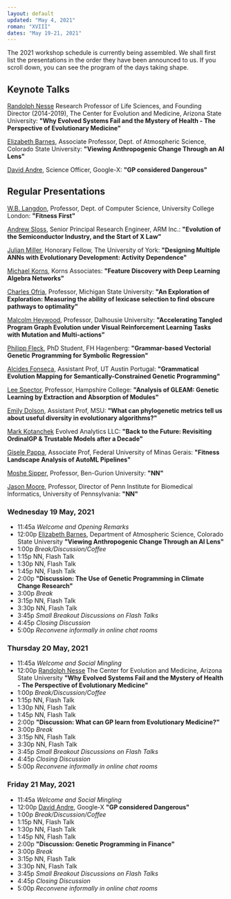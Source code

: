 ```yaml
---
layout: default
updated: "May 4, 2021"
roman: "XVIII"
dates: "May 19-21, 2021"
---
```



The 2021 workshop schedule is currently being assembled. We shall first list the presentations
in the order they have been announced to us. If you scroll down, you can see the program of
the days taking shape. 


## Keynote Talks
[Randolph Nesse](https://www.randolphnesse.com/) Research Professor of Life Sciences, and Founding Director (2014-2019), 
The Center for Evolution and Medicine, Arizona State University:
**"Why Evolved Systems Fail and the Mystery of Health - The Perspective of Evolutionary Medicine"** 

[Elizabeth Barnes](https://www.atmos.colostate.edu/people/faculty/barnes/), Associate Professor, Dept. of Atmospheric Science, Colorado State University:
**"Viewing Anthropogenic Change Through an AI Lens"**

[David Andre](https://www.linkedin.com/in/david-andre-50089/), Science Officer, Google-X:
**"GP considered Dangerous"**


## Regular Presentations 
[W.B. Langdon](http://www0.cs.ucl.ac.uk/staff/W.Langdon/), Professor, Dept. of Computer Science, University College London:
**"Fitness First"**

[Andrew Sloss](https://www.linkedin.com/in/asloss), Senior Principal Research Engineer, ARM Inc.:
**"Evolution of the Semiconductor Industry, and the Start of X Law"**

[Julian Miller](https://www.york.ac.uk/electronic-engineering/staff/julian_miller/), Honorary Fellow, The University of York:
**"Designing Multiple ANNs with Evolutionary Development: Activity Dependence"**

[Michael Korns](https://www.researchgate.net/profile/Michael-Korns), Korns Associates:
**"Feature Discovery with Deep Learning Algebra Networks"**

[Charles Ofria](https://ofria.com/), Professor, Michigan State University:
**"An Exploration of Exploration: Measuring the ability of lexicase selection to find obscure pathways to optimality"**

[Malcolm Heywood](https://web.cs.dal.ca/~mheywood/), Professor, Dalhousie University:
**"Accelerating Tangled Program Graph Evolution under Visual Reinforcement Learning Tasks with Mutation and Multi-actions"**

[Philipp Fleck](), PhD Student, FH Hagenberg:
**"Grammar-based Vectorial Genetic Programming for Symbolic Regression"**

[Alcides Fonseca](https://utaustinportugal.org/participants/alcides-fonseca/), Assistant Prof, UT Austin Portugal:
**"Grammatical Evolution Mapping for Semantically-Constrained Genetic Programming"**

[Lee Spector](http://faculty.hampshire.edu/lspector/), Professor, Hampshire College:
**"Analysis of GLEAM: Genetic Learning by Extraction and Absorption of Modules"**

[Emily Dolson](https://cse.msu.edu/~dolsonem/), Assistant Prof, MSU: 
**"What can phylogenetic metrics tell us about useful diversity in evolutionary algorithms?"**

[Mark Kotanchek](https://www.researchgate.net/profile/Mark-Kotanchek) Evolved Analytics LLC:
**"Back to the Future: Revisiting OrdinalGP & Trustable Models after a Decade"**

[Gisele Pappa](https://homepages.dcc.ufmg.br/~glpappa/indexEn.html), Associate Prof, Federal University of Minas Gerais:
**"Fitness Landscape Analysis of AutoML Pipelines"**

[Moshe Sipper](https://www.moshesipper.com/), Professor, Ben-Gurion University:
**"NN"**

[Jason Moore](http://epistasis.org/jason-h-moore-phd/), Professor, Director of Penn Institute for Biomedical Informatics, University of Pennsylvania:
**"NN"**

### Wednesday 19 May, 2021
- 11:45a _Welcome and Opening Remarks_
- 12:00p [Elizabeth Barnes](https://www.atmos.colostate.edu/people/faculty/barnes/), Department of Atmospheric Science, Colorado State University
**"Viewing Anthropogenic Change Through an AI Lens"**
- 1:00p _Break/Discussion/Coffee_
- 1:15p NN, Flash Talk
- 1:30p NN, Flash Talk
- 1:45p NN, Flash Talk
- 2:00p **"Discussion: The Use of Genetic Programming in Climate Change Research"**
- 3:00p _Break_
- 3:15p NN, Flash Talk
- 3:30p NN, Flash Talk
- 3:45p _Small Breakout Discussions on Flash Talks_
- 4:45p _Closing Discussion_
- 5:00p _Reconvene informally in online chat rooms_

### Thursday 20 May, 2021
- 11:45a _Welcome and Social Mingling_
- 12:00p [Randolph Nesse](https://www.randolphnesse.com/) The Center for Evolution and Medicine, Arizona State University
**"Why Evolved Systems Fail and the Mystery of Health - The Perspective of Evolutionary Medicine"** 
- 1:00p _Break/Discussion/Coffee_
- 1:15p NN, Flash Talk
- 1:30p NN, Flash Talk
- 1:45p NN, Flash Talk
- 2:00p **"Discussion: What can GP learn from Evolutionary Medicine?"**
- 3:00p _Break_
- 3:15p NN, Flash Talk
- 3:30p NN, Flash Talk
- 3:45p _Small Breakout Discussions on Flash Talks_
- 4:45p _Closing Discussion_
- 5:00p _Reconvene informally in online chat rooms_


### Friday 21 May, 2021
- 11:45a _Welcome and Social Mingling_
- 12:00p [David Andre](https://www.linkedin.com/in/david-andre-50089/), Google-X
**"GP considered Dangerous"**
- 1:00p _Break/Discussion/Coffee_
- 1:15p NN, Flash Talk
- 1:30p NN, Flash Talk
- 1:45p NN, Flash Talk
- 2:00p **"Discussion: Genetic Programming in Finance"**
- 3:00p _Break_
- 3:15p NN, Flash Talk
- 3:30p NN, Flash Talk
- 3:45p _Small Breakout Discussions on Flash Talks_
- 4:45p _Closing Discussion_
- 5:00p _Reconvene informally in online chat rooms_
